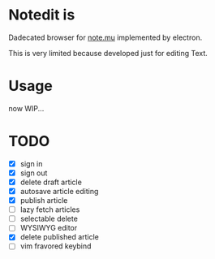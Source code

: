 # Notedit is
Dadecated browser for [note.mu](https://note.mu/) implemented by electron.

This is very limited because developed just for editing Text.

# Usage
now WIP...

# TODO
- [x] sign in
- [x] sign out
- [x] delete draft article
- [x] autosave article editing
- [x] publish article
- [ ] lazy fetch articles
- [ ] selectable delete
- [ ] WYSIWYG editor
- [x] delete published article
- [ ] vim fravored keybind
